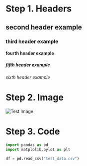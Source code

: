 # Step 1. Headers

## second header example

### third header example

#### fourth header example

##### fifth header example

###### sixth header example

# Step 2. Image

![Test Image](https://user-images.githubusercontent.com/1221423/156894097-ff2d6566-7b6a-4488-950e-f4ebe990965a.svg)

# Step 3. Code

```python
import pandas as pd
import matplolib.pylot as plt

df = pd.read_csv("test_data.csv")
```
